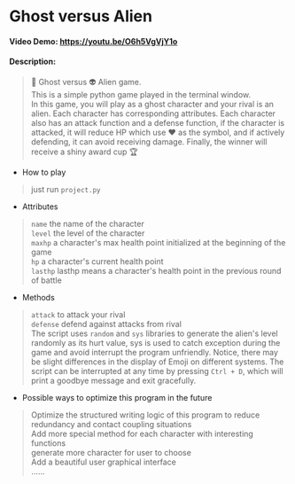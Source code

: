 # Ghost versus Alien
#### Video Demo:  <https://youtu.be/O6h5VgVjY1o>
#### Description:
> 👻 Ghost versus 👽 Alien game.  
This is a simple python game played in the terminal window.  
In this game, you will play as a ghost character and your rival is an alien. Each character has corresponding attributes. Each character also has an attack function and a defense function, if the character is attacked, it will reduce HP which use ❤️ as the symbol, and if actively defending, it can avoid receiving damage. Finally, the winner will receive a shiny award cup 🏆
- How to play
> just run `project.py`
- Attributes
> `name` the name of the character  
> `level` the level of the character  
> `maxhp` a character's max health point initialized at the beginning of the game  
> `hp` a character's current health point  
> `lasthp` lasthp means a character's health point in the previous round of battle  
- Methods
> `attack` to attack your rival  
> `defense` defend against attacks from rival  
The script uses `random` and `sys` libraries to generate the alien's level randomly as its hurt value, sys is used to catch exception during the game and avoid interrupt the program unfriendly.
Notice, there may be slight differences in the display of Emoji on different systems.
The script can be interrupted at any time by pressing `Ctrl + D`, which will print a goodbye message and exit gracefully.
- Possible ways to optimize this program in the future  
> Optimize the structured writing logic of this program to reduce redundancy and contact coupling situations  
> Add more special method for each character with interesting functions  
> generate more character for user to choose  
> Add a beautiful user graphical interface  
> ......
